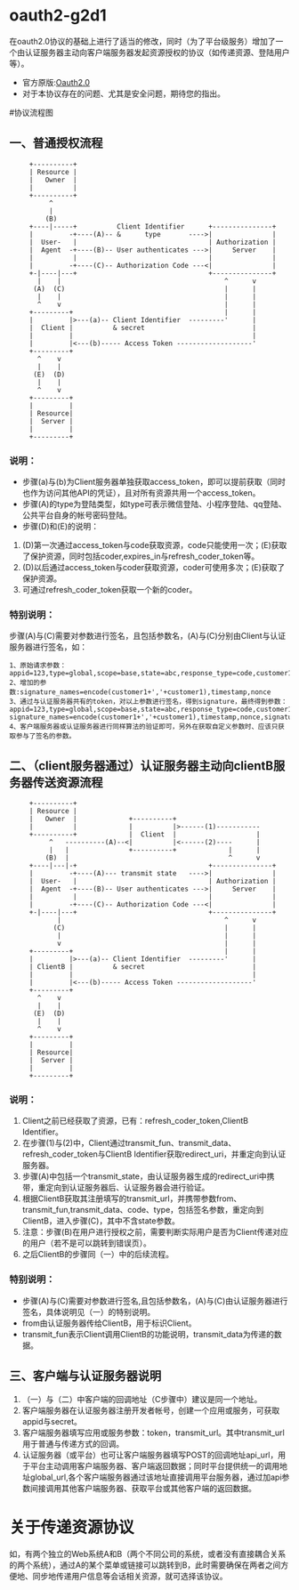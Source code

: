 # oauth2-g2d1
在oauth2.0协议的基础上进行了适当的修改，同时（为了平台级服务）增加了一个由认证服务器主动向客户端服务器发起资源授权的协议（如传递资源、登陆用户等）。
* 官方原版:[Oauth2.0](https://oauth.net/2/)
* 对于本协议存在的问题、尤其是安全问题，期待您的指出。

#协议流程图

## 一、普通授权流程
```
     +----------+
     | Resource |
     |   Owner  |
     |          |
     +----------+
          ^
          |
         (B)
     +----|-----+          Client Identifier      +---------------+
     |         -+----(A)-- &      type       ---->|               |
     |  User-   |                                 | Authorization |
     |  Agent  -+----(B)-- User authenticates --->|     Server    |
     |          |                                 |               |
     |         -+----(C)-- Authorization Code ---<|               |
     +-|----|---+                                 +---------------+
       |    |                                         ^      v
      (A)  (C)                                        |      |
       |    |                                         |      |
       ^    v                                         |      |
     +---------+                                      |      |
     |         |>---(a)-- Client Identifier  ---------'      |
     |  Client |          & secret                           |
     |         |                                             |
     |         |<---(b)----- Access Token -------------------'
     +---------+
       ^    v   
       |    |   
      (E)  (D)  
       |    |   
       ^    v   
     +---------+
     |         |
     | Resource|
     |  Server |
     |         |
     +---------+
```
### 说明：
* 步骤(a)与(b)为Client服务器单独获取access\_token，即可以提前获取（同时也作为访问其他API的凭证），且对所有资源共用一个access\_token。
* 步骤(A)的type为登陆类型，如type可表示微信登陆、小程序登陆、qq登陆、公共平台自身的帐号密码登陆。
* 步骤(D)和(E)的说明：
1. (D)第一次通过access\_token与code获取资源，code只能使用一次；(E)获取了保护资源，同时包括coder,expires\_in与refresh\_coder\_token等。
2. (D)以后通过access\_token与coder获取资源，coder可使用多次；(E)获取了保护资源。
3. 可通过refresh\_coder\_token获取一个新的coder。

### 特别说明：
步骤(A)与(C)需要对参数进行签名，且包括参数名，(A)与(C)分别由Client与认证服务器进行签名，如：
```
1、原始请求参数：appid=123,type=global,scope=base,state=abc,response_type=code,customer1=xyz,customer2=xyz2
2、增加的参数:signature_names=encode(customer1+','+customer1),timestamp,nonce
3、通过与认证服务器共有的token，对以上参数进行签名，得到signature，最终得到参数：
appid=123,type=global,scope=base,state=abc,response_type=code,customer1=xyz,customer2=xyz2,
signature_names=encode(customer1+','+customer1),timestamp,nonce,signature
4、客户端服务器或认证服务器进行同样算法的验证即可，另外在获取自定义参数时、应该只获取参与了签名的参数。
```

## 二、（client服务器通过）认证服务器主动向clientB服务器传送资源流程
```
     +----------+                               
     | Resource |                               
     |   Owner  |             +----------+                         
     |          |             |          |>------(1)-----------   
     +----------+             |  Client  |                    |   
          ^   ----------(A)--<|          |<------(2)----      |   
          |   |               +----------+             |      |   
         (B)  |                                        ^      v   
     +----|---|-+                                 +---------------+
     |         -+----(A)--- transmit state   ---->|               |
     |  User-   |                                 | Authorization |
     |  Agent  -+----(B)-- User authenticates --->|     Server    |
     |          |                                 |               |
     |         -+----(C)-- Authorization Code ---<|               |
     +-|----|---+                                 +---------------+
            |                                         ^      v
           (C)                                        |      |
            |                                         |      |
            v                                         |      |
     +---------+                                      |      |
     |         |>---(a)-- Client Identifier  ---------'      |
     | ClientB |          & secret                           |
     |         |                                             |
     |         |<---(b)----- Access Token -------------------'
     +---------+
       ^    v   
       |    |   
      (E)  (D)  
       |    |   
       ^    v   
     +---------+
     |         |
     | Resource|
     |  Server |
     |         |
     +---------+
```
### 说明：
1. Client之前已经获取了资源，已有：refresh\_coder\_token,ClientB Identifier。
2. 在步骤(1)与(2)中，Client通过transmit\_fun、transmit\_data、refresh\_coder\_token与ClientB Identifier获取redirect\_uri，并重定向到认证服务器。
3. 步骤(A)中包括一个transmit\_state，由认证服务器生成的redirect\_uri中携带，重定向到认证服务器后、认证服务器会进行验证。
4. 根据ClientB获取其注册填写的transmit_url，并携带参数from、transmit\_fun,transmit\_data、code、type，包括签名参数，重定向到ClientB，进入步骤(C)，其中不含state参数。
5. 注意：步骤(B)在用户进行授权之前，需要判断实际用户是否为Client传递对应的用户（若不是可以跳转到错误页）。
6. 之后ClientB的步骤同（一）中的后续流程。

### 特别说明：
* 步骤(A)与(C)需要对参数进行签名,且包括参数名，(A)与(C)由认证服务器进行签名，具体说明见（一）的特别说明。
* from由认证服务器传给ClientB，用于标识Client。
* transmit\_fun表示Client调用ClientB的功能说明，transmit\_data为传递的数据。


## 三、客户端与认证服务器说明
1. （一）与（二）中客户端的回调地址（C步骤中）建议是同一个地址。
2. 客户端服务器在认证服务器注册开发者帐号，创建一个应用或服务，可获取appid与secret。
3. 客户端服务器填写应用或服务参数：token，transmit\_url。其中transmit\_url用于普通与传递方式的回调。
3. 认证服务器（或平台）也可让客户端服务器填写POST的回调地址api\_url，用于平台主动调用客户端服务器、客户端返回数据；同时平台提供统一的调用地址global\_url,各个客户端服务器通过该地址直接调用平台服务器，通过加api参数间接调用其他客户端服务器、获取平台或其他客户端的返回数据。

# 关于传递资源协议
如，有两个独立的Web系统A和B（两个不同公司的系统，或者没有直接耦合关系的两个系统），通过A的某个菜单或链接可以跳转到B，此时需要确保在两者之间方便地、同步地传递用户信息等会话相关资源，就可选择该协议。
